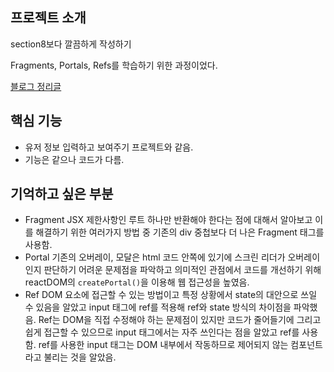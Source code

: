 ## 프로젝트 소개

section8보다 깔끔하게 작성하기

Fragments, Portals, Refs를 학습하기 위한 과정이었다.

[블로그 정리글](https://github.com/jhan117/react-practice-projects/blob/main/study-notes/2022-12-26-react-learn5.md)

## 핵심 기능

- 유저 정보 입력하고 보여주기 프로젝트와 같음.
- 기능은 같으나 코드가 다름.

## 기억하고 싶은 부분

- Fragment
  JSX 제한사항인 루트 하나만 반환해야 한다는 점에 대해서 알아보고 이를 해결하기 위한 여러가지 방법 중 기존의 div 중첩보다 더 나은 Fragment 태그를 사용함.
- Portal
  기존의 오버레이, 모달은 html 코드 안쪽에 있기에 스크린 리더가 오버레이인지 판단하기 어려운 문제점을 파악하고 의미적인 관점에서 코드를 개선하기 위해 reactDOM의 `createPortal()`을 이용해 웹 접근성을 높였음.
- Ref
  DOM 요소에 접근할 수 있는 방법이고 특정 상황에서 state의 대안으로 쓰일 수 있음을 알았고 input 태그에 ref를 적용해 ref와 state 방식의 차이점을 파악했음. Ref는 DOM을 직접 수정해야 하는 문제점이 있지만 코드가 줄어들기에 그리고 쉽게 접근할 수 있으므로 input 태그에서는 자주 쓰인다는 점을 알았고 ref를 사용함. ref를 사용한 input 태그는 DOM 내부에서 작동하므로 제어되지 않는 컴포넌트라고 불리는 것을 알았음.
